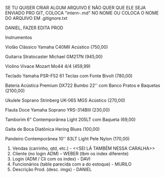 SE TU QUISER CRIAR ALGUM ARQUIVO E NÃO QUER QUE ELE SEJA ENVIADO PRO GIT, COLOCA "intern-<teu nome>.md" NO NOME OU COLOCA O NOME DO ARQUIVO EM .gitignore.txt


DANIEL, FAZER EDITA PROD

Instrumentos

Violão Clássico Yamaha C40MII Acústico (750,00)

Guitarra Stratocaster Michael GM217N (945,00)

Violino Vivace Mozart Mo44 4/4 (459,99)

Teclado Yamaha PSR-F52 61 Teclas com Fonte Bivolt (780,00)

Bateria Acústica Premium DX722 Bumbo 22'' com Banco Pratos e Baquetas (2100,00)

Ukulele Soprano Strinberg UK-06S MGS Acústico (270,00)

Flauta Doce Yamaha Soprano YRS-314BIII (230,00)

Tamborim 6" Contemporânea Light 205LT com Baqueta (69,00)

Gaita de Boca Diatônica Hering Blues (100,00)

Pandeiro Contemporânea 10'' 83LT Light Pele Nylon (170,00)


1. Vendas (carrinho, qtd, etc.)                     - <<SEI LÁ TAMBÉM NESSA CARALHA>>
2. Cliente (no login ADM)		                    – WEBER (tbm os index diferente)
3. Login (ADM / Cli com os index)                   - DAVI
4. Funcionários (table parecida com a do estoque)   - MURILO
5. Descrição Prod. (desc. imgs)                     - DANIEL